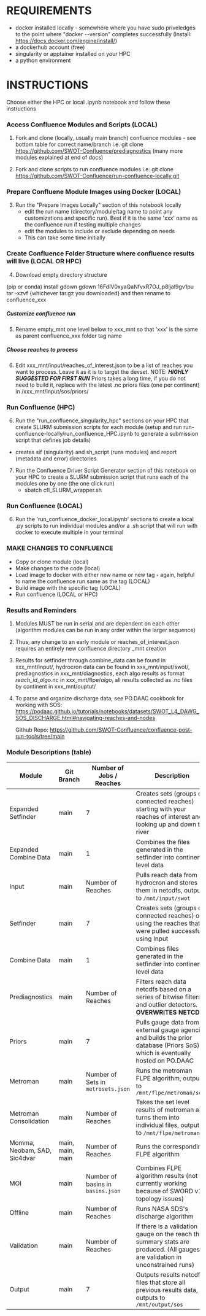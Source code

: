 # REQUIREMENTS

* docker installed locally - somewhere where you have sudo priveledges to the point where "docker --version" completes successfully (Install: https://docs.docker.com/engine/install/)
* a dockerhub account (free)
* singularity or apptainer installed on your HPC
* a python environment

# INSTRUCTIONS
Choose either the HPC or local .ipynb notebook and follow these instructions 

### Access Confluence Modules and Scripts (LOCAL)
1. Fork and clone (locally, usually main branch) confluence modules - see bottom table for correct name/branch 
  i.e. git clone https://github.com/SWOT-Confluence/prediagnostics (many more modules explained at end of docs)

2. Fork and clone scripts to run confluence modules
   i.e. git clone https://github.com/SWOT-Confluence/run-confluence-locally.git

### Prepare Confluene Module Images using Docker (LOCAL)
3. Run the "Prepare Images Locally" section of this notebook locally
    - edit the run name (directory/module/tag name to point any customizations and specific run). Best if it is the same 'xxx' name as the confluence run if testing multiple changes
    - edit the modules to include or exclude depending on needs
    - This can take some time initially

### Create Confluence Folder Structure where confluence results will live (LOCAL OR HPC)
4. Download empty directory structure

  (pip or conda) install gdown
  gdown 16FdIV0xyaQaNfvxR7OJ_p8ljaI9gv1pu
  tar -xzvf {whichever tar.gz you downloaded} and then rename to confluence_xxx

##### Customize confluence run
  5. Rename empty_mnt one level below to xxx_mnt so that 'xxx' is the same as parent confluence_xxx folder tag name
  
##### Choose reaches to process
  6. Edit xxx_mnt/input/reaches_of_interest.json to be a list of reaches you want to process. Leave it as it is to target the devset. 
      NOTE: ***HIGHLY SUGGESTED FOR FIRST RUN*** Priors takes a long time, if you do not need to build it, replace with the latest .nc priors files (one per continent) in /xxx_mnt/input/sos/priors/


### Run Confluence (HPC)
6. Run the "run_confluence_singularity_hpc" sections on your HPC that create SLURM submission scripts for each module
(setup and run run-confluence-locally/run_confluence_HPC.ipynb to generate a submission script that defines job details)
- creates sif (singularity) and sh_script (runs modules) and report (metadata and error) directories 

7. Run the Confluence Driver Script Generator section of this notebook on your HPC to create a SLURM submission script that runs each of the modules one by one (the one click run)
   - sbatch cfl_SLURM_wrapper.sh

### Run Confluence (LOCAL)
6. Run the 'run_confluence_docker_local.ipynb' sections to create a local .py scripts to run individual modules and/or a .sh script that will run with docker to execute multiple in your terminal


### MAKE CHANGES TO CONFLUENCE 
- Copy or clone module (local)
- Make changes to the code (local)
- Load image to docker with either new name or new tag - again, helpful to name the confluence run same as the tag (LOCAL)
- Build image with the specific tag (LOCAL)
- Run confluence (LOCAL or HPC) 


### Results and Reminders
1. Modules MUST be run in serial and are dependent on each other (algorithm modules can be run in any order within the larger sequence)
2. Thus, any change to an early module or reaches_of_interest.json requires an entirely new confluence directory _mnt creation
3. Results for setfinder through combine_data can be found in xxx_mnt/input/, hydrocron data can be found in xxx_mnt/input/swot/, prediagnostics in xxx_mnt/diagnostics, each algo results as format *reach_id*_*algo*.nc in xxx_mnt/flpe/*algo*, all results collected as .nc files by continent in xxx_mnt/ouptut/
4. To parse and organize discharge data, see 
    PO.DAAC cookbook for working with SOS:
    https://podaac.github.io/tutorials/notebooks/datasets/SWOT_L4_DAWG_SOS_DISCHARGE.html#navigating-reaches-and-nodes
    
    Github Repo:
    https://github.com/SWOT-Confluence/confluence-post-run-tools/tree/main

### Module Descriptions (table)

| Module                              | Git Branch          | Number of Jobs / Reaches           | Description                                                                                                                                           |
|-------------------------------------|---------------------|------------------------------------|-------------------------------------------------------------------------------------------------------------------------------------------------------|
| Expanded Setfinder                  | main                | 7                                  | Creates sets (groups of connected reaches) starting with your reaches of interest and looking up and down the river                                    |
| Expanded Combine Data               | main                | 1                                  | Combines the files generated in the setfinder into continent level data                                                                                |
| Input                               | main                | Number of Reaches                  | Pulls reach data from hydrocron and stores them in netcdfs, outputs to `/mnt/input/swot`                                                               |
| Setfinder                           | main                | 7                                  | Creates sets (groups of connected reaches) only using the reaches that were pulled successfully using Input                                            |
| Combine Data                        | main                | 1                                  | Combines files generated in the setfinder into continent level data                                                                                    |
| Prediagnostics                      | main                | Number of Reaches                  | Filters reach data netcdfs based on a series of bitwise filters and outlier detectors. **OVERWRITES NETCDFS**                                          |
| Priors                              | main                | 7                                  | Pulls gauge data from external gauge agencies and builds the prior database (Priors SoS) which is eventually hosted on PO.DAAC                         |
| Metroman                            | main                | Number of Sets in `metrosets.json` | Runs the metroman FLPE algorithm, outputs to `/mnt/flpe/metroman/sets`                                                                                 |
| Metroman Consolidation              | main                | Number of Reaches                  | Takes the set level results of metroman and turns them into individual files, outputs to `/mnt/flpe/metroman`                                          |
| Momma, Neobam, SAD, Sic4dvar        | main, main, main    | Number of Reaches                  | Runs the corresponding FLPE algorithm                                                                                                                  |
| MOI                                 | main                | Number of basins in `basins.json`  | Combines FLPE algorithm results (not currently working because of SWORD v16 topology issues)                                                           |
| Offline                             | main                | Number of Reaches                  | Runs NASA SDS's discharge algorithm                                                                                                                    |
| Validation                          | main                | Number of Reaches                  | If there is a validation gauge on the reach then summary stats are produced. (All gauges are validation in unconstrained runs)                          |
| Output                              | main                | 7                                  | Outputs results netcdf files that store all previous results data, outputs to `/mnt/output/sos`                                                        |



